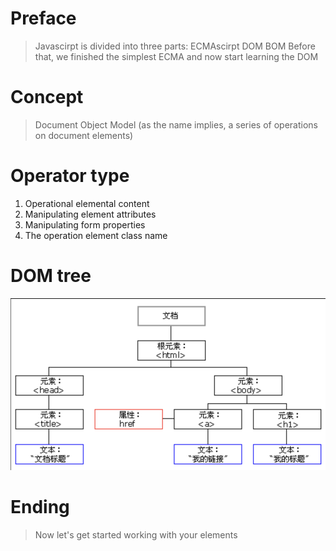 # Preface
  > Javascirpt is divided into three parts: ECMAscirpt DOM BOM 
  > Before that, we finished the simplest ECMA and now start learning the DOM
  
# Concept
  > Document Object Model (as the name implies, a series of operations on document elements)
# Operator type
  1. Operational elemental content
  2. Manipulating element attributes
  3. Manipulating form properties
  4. The operation element class name
  
# DOM tree
 ![DOM](https://github.com/Sloplerol/DOM/blob/master/DOM_tree.png)
 
 
 
 
 # Ending
 > Now let's get started working with your elements
  
